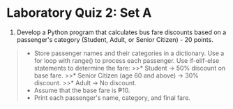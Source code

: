 # **Laboratory Quiz 2: Set A**
1. Develop a Python program that calculates bus fare discounts based on a passenger's category (Student, Adult, or Senior Citizen) - 20 points.
>* Store passenger names and their categories in a dictionary.
Use a for loop with range() to process each passenger.
Use if-elif-else statements to determine the fare:
	>>* Student → 50% discount on base fare.
	>>* Senior Citizen (age 60 and above) → 30% discount.
	>>* Adult → No discount.
>* Assume that the base fare is  ₱10.
>* Print each passenger's name, category, and final fare.
